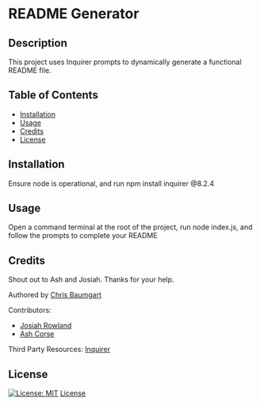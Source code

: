 
  # README Generator
  ## Description
  This project uses Inquirer prompts to dynamically generate a functional README file.

  ## Table of Contents
- [Installation](#installation)
- [Usage](#usage)
- [Credits](#credits)
- [License](#license)

## Installation
  Ensure node is operational, and run npm install inquirer @8.2.4

## Usage
Open a command terminal at the root of the project, run node index.js, and follow the prompts to complete your README

## Credits
Shout out to Ash and Josiah.  Thanks for your help.

Authored by [Chris Baumgart](https://github.com/cbaumgart004)

Contributors:
- [Josiah Rowland](https://github.com/jocephuss)
- [Ash Corse](https://github.com/AshLCorse)

Third Party Resources:
 [Inquirer](https://www.npmjs.com/package/inquirer)

## License
[![License: MIT](https://img.shields.io/badge/License-MIT-yellow.svg)](https://opensource.org/licenses/MIT) [License](https://github.com/cbaumgart004/readmeGenerator/blob/main/LICENSE) 
